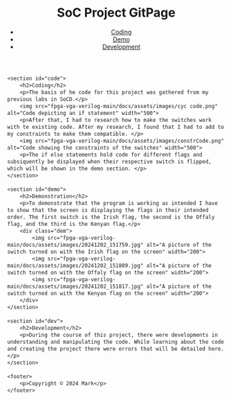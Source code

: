 <head>
    <meta name="viewport" content="width=device-width, initial-scale=1.0">
    <title>SoC Project GitPage</title>
    <link rel="stylesheet" href="styles.css">
</head>

<body>
    <header>
        <h1>SoC Project GitPage</h1>
        <nav>
            <ul>
                <li><a href="#code">Coding</a></li>
                <li><a href="#demo">Demo</a></li>
                <li><a href="#dev">Development</a></li>
            </ul>
        </nav>
    </header>

    <section id="code">
        <h2>Coding</h2>
        <p>The basis of he code for this project was gathered from my previous labs in SoCD.</p> 
        <img src="fpga-vga-verilog-main/docs/assets/images/cyc code.png" alt="Code depicting an if statement" width="500">
        <p>After that, I had to research how to make the switches work with te existing code. After my research, I found that I had to add to my constraints to make them compatible. </p>
        <img src="fpga-vga-verilog-main/docs/assets/images/constrCode.png" alt="Code showing the constraints of the switches" width="500">
        <p>The if else statements hold code for different flags and subsiquently be displayed when their respective switch is flipped, which will be shown in the demo section. </p>
    </section>

    <section id="demo">
        <h2>Demonstration</h2>
        <p>To demonstrate that the program is working as intended I have to show that the screen is displaying the flags in their intended order. The first switch is the Irish flag, the second is the Offaly flag, and the third is the Kenyan flag.</p>
        <div class="dem">
            <img src="fpga-vga-verilog-main/docs/assets/images/20241202_151759.jpg" alt="A picture of the switch turned on with the Irish flag on the screen" width="200">
            <img src="fpga-vga-verilog-main/docs/assets/images/20241202_151809.jpg" alt="A picture of the switch turned on with the Offaly flag on the screen" width="200">
            <img src="fpga-vga-verilog-main/docs/assets/images/20241202_151817.jpg" alt="A picture of the switch turned on with the Kenyan flag on the screen" width="200">
        </div>
    </section>

    <section id="dev">
        <h2>Development</h2>
        <p>During the course of this project, there were developments in understanding and manipulating the code. While learning about the code and creating the project there were errors that will be detailed here.</p>
    </section>

    <footer>
        <p>Copyright © 2024 Mark</p>
    </footer>
</body>
